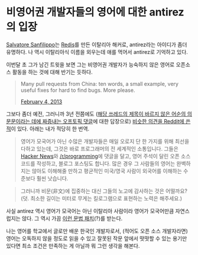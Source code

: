 비영어권 개발자들의 영어에 대한 antirez의 입장
==============================================

[Salvatore Sanfilippo][antirez]는 [Redis][]를 만든 이탈리아 해커로, antirez라는 아이디가 좀더 유명하다. 나 역시 이탈리아식 이름을 외우는데 애를 먹어서 antirez로 기억하고 있다.

이번달 초 그가 남긴 트윗을 보면 그는 비영어권 개발자가 능숙하지 않은 영어로 오픈소스 활동을 하는 것에 대해 반기는 듯하다.

<blockquote class="twitter-tweet"><p>Many pull requests from China: ten words, a small example, very useful fixes for hard to find bugs. More please.</p>    <div><a href="https://twitter.com/antirez/status/298359719704268800">February 4, 2013</a></div></blockquote>
<script src="//platform.twitter.com/widgets.js" charset="utf-8" type="text/javascript"></script>

그보다 좀더 예전, 그러니까 3년 전쯤에도 ([해당 쓰레드의 제목이 바르지 않은 어순의 의문문이라는 데에 짜증내는 오프토픽 댓글][1]에 대한 답장으로) [비슷한 의견을 Reddit에 쓴 적][2]이 있다. 아래는 내가 적당히 한 번역.

> 영어가 모국어가 아닌 수많은 개발자들은 매일 오로지 단 한 가지를 위해 최선을 다하고 있는데, 그것은 바로 프로그래머의 전 세계적인 소통입니다. 그들은 [Hacker News][]와 [/r/programming][]에 댓글을 달고, 영어 주석이 달린 오픈 소스 코드를 작성하고, 블로그 포스팅도 합니다. 많은 경우 그 사람들의 영어는 완벽하지는 않아도 이해해줄 만하고 평균적인 미국/영국 사람이 외국어를 이해하는 수준보다 훨씬 낫습니다.

> 그러니까 비문(非文)에 집중하는 대신 그들의 노고에 감사하는 것은 어떨까요? (덧. 최소한 길이는 미터로 무게는 킬로그램으로 표현하는 노력은 해주세요.)

사실 antirez 역시 영어가 모국어는 아닌 이탈리아 사람이라 영어가 모국어만큼 자연스럽지는 않다. 그 역시 가끔 [이런 문법 패치][3](?)를 받는다.

나는 영어를 학교에서 글로만 배운 한국인 개발자로서, (적어도 오픈 소스 개발자라면) 영어는 오독하지 않을 정도로 읽을 수 있고 잘못된 작문 앞에서 떳떳할 수 있는 용기만 있다면 최소 조건은 만족하는 게 아닐까 뭐 그런 생각을 해본다.

[antirez]: http://invece.org/
[Redis]: http://redis.io/
[Hacker News]: http://news.ycombinator.com/
[/r/programming]: http://reddit.com/r/programming
[1]: http://www.reddit.com/r/programming/comments/8fq27/why_so_few_developers_are_using_firebird_sql/c09516c
[2]: http://www.reddit.com/r/programming/comments/8fq27/why_so_few_developers_are_using_firebird_sql/c095njb
[3]: https://github.com/antirez/redis-doc/pull/119
